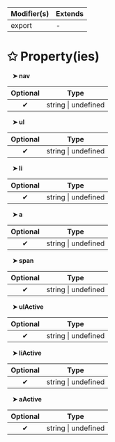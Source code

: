 | Modifier(s)                            | Extends                                    |
|----------------------------------------|--------------------------------------------|
| export | - |

# &#10025; Property(ies)

&nbsp;&nbsp; **&#10148; nav**

| Optional                           | Type                         |
|:----------------------------------:|------------------------------|
| ✔ | string &#124; undefined |

&nbsp;&nbsp; **&#10148; ul**

| Optional                           | Type                         |
|:----------------------------------:|------------------------------|
| ✔ | string &#124; undefined |

&nbsp;&nbsp; **&#10148; li**

| Optional                           | Type                         |
|:----------------------------------:|------------------------------|
| ✔ | string &#124; undefined |

&nbsp;&nbsp; **&#10148; a**

| Optional                           | Type                         |
|:----------------------------------:|------------------------------|
| ✔ | string &#124; undefined |

&nbsp;&nbsp; **&#10148; span**

| Optional                           | Type                         |
|:----------------------------------:|------------------------------|
| ✔ | string &#124; undefined |

&nbsp;&nbsp; **&#10148; ulActive**

| Optional                           | Type                         |
|:----------------------------------:|------------------------------|
| ✔ | string &#124; undefined |

&nbsp;&nbsp; **&#10148; liActive**

| Optional                           | Type                         |
|:----------------------------------:|------------------------------|
| ✔ | string &#124; undefined |

&nbsp;&nbsp; **&#10148; aActive**

| Optional                           | Type                         |
|:----------------------------------:|------------------------------|
| ✔ | string &#124; undefined |